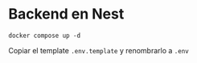 # Backend en Nest

```
docker compose up -d
```

Copiar el template ```.env.template``` y renombrarlo a ```.env```

